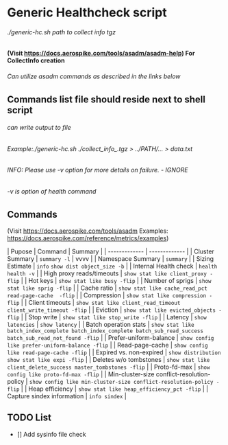 #  Generic Healthcheck script

###### ./generic-hc.sh  path to collect info tgz
#### (Visit https://docs.aerospike.com/tools/asadm/asadm-help) For CollectInfo creation
###### Can utilize asadm commands as described in the links below

## Commands list file should reside next to shell script
###### can write output to file  <name of output file>
###### Example:./generic-hc.sh  ./collect_info_.tgz > ../PATH/... > data.txt

###### INFO: Please use -v option for more details on failure. - IGNORE
###### -v is option of health command
  
## Commands 
(Visit https://docs.aerospike.com/tools/asadm 
 Examples: https://docs.aerospike.com/reference/metrics/examples)

| Pupose        | Command | Summary |
| -------------    | ------------- |
| Cluster Summary  | `summary -l`  | vvvv |
| Namespace Summary  | `summary`  |
| Sizing Estimate  | `info` `show dist object_size -b`  |
| Internal Health check  | `health` `health -v`  |
| High proxy reads/timeouts  | `show stat like client_proxy -flip`  |
| Hot keys  | `show stat like busy -flip`  |
| Number of sprigs | `show stat like sprig -flip`  |
| Cache ratio  | `show stat like cache_read_pct read-page-cache  -flip`  |
| Compression  | `show stat like compression -flip`  |
| Client timeouts  | `show stat like client_read_timeout client_write_timeout -flip`  |
| Eviction  | `show stat like evicted_objects -flip`  |
| Stop write | `show stat like stop_write -flip` |
| Latency | `show latencies`  \| `show latency` |
| Batch operation stats  | `show stat like batch_index_complete batch_index_complete batch_sub_read_success batch_sub_read_not_found -flip`  |
| Prefer-uniform-balance  | `show config like prefer-uniform-balance -flip` |
| Read-page-cache  | `show config like read-page-cache -flip`  |
| Expired vs. non-expired  | `show distribution` `show stat like expi -flip`  |
| Deletes w/o tombstones | `show stat like client_delete_success master_tombstones -flip`  |
| Proto-fd-max | `show config like proto-fd-max -flip` | 
| Min-cluster-size conflict-resolution-policy  | `show config like min-cluster-size conflict-resolution-policy -flip`  |
| Heap efficiency  | `show stat like heap_efficiency_pct -flip`  |
| Capture sindex information  | `info sindex`  |
  
  
  
  
  
## TODO List
- [] Add sysinfo file check
